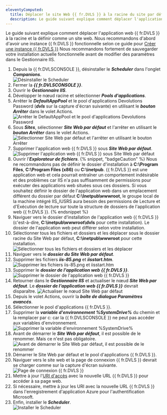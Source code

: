 ```yaml
---
eleventyComputed:
  title: Déplacer le site Web {{ fr.DVLS }} à la racine du site par défaut
  description: Le guide suivant explique comment déplacer l'application web {{ fr.DVLS }} à la racine et la définir comme un site web.
---
```

Le guide suivant explique comment déplacer l'application web {{ fr.DVLS }} à la racine et la définir comme un site web. Nous recommandons d'abord d'avoir une instance {{ fr.DVLS }} fonctionnelle selon ce guide pour [Créer une instance {{ fr.DVLS }}](/server/installation/create-server-instance/) Nous recommandons fortement de sauvegarder votre installation actuelle fonctionnelle avant de modifier des paramètres dans le Gestionnaire IIS.

1. Depuis la {{ fr.DVLSCONSOLE }}, désinstaller le ***Scheduler*** dans l'onglet ***Companions***.  
![Désinstaller le Scheduler](https://cdnweb.devolutions.net/docs/DVLSCONSOLE6000_2024_1.png)  
1. Fermer la ***{{ fr.DVLSCONSOLE }}***.  
1. Ouvrir le ***Gestionnaire IIS***.  
1. Développer le nœud racine et sélectionner ***Pools d'applications***.  
1. Arrêter le ***DefaultAppPool*** et le pool d'applications Devolutions Password (***dvls*** sur la capture d'écran suivante) en utilisant le ***bouton Arrêter*** dans le volet Actions.  
![Arrêter le DefaultAppPool et le pool d'applications Devolutions Password](https://cdnweb.devolutions.net/docs/INTERFACE6000.png)  
1. Sous ***Sites***, sélectionner ***Site Web par défaut*** et l'arrêter en utilisant le ***bouton Arrêter*** dans le volet Actions.
![Sélectionner Site Web par défaut et l'arrêter en utilisant le bouton Arrêter](https://cdnweb.devolutions.net/docs/INTERFACE6002.png)  
1. Supprimer l'application web {{ fr.DVLS }} sous ***Site Web par défaut***.  
![Supprimer l'application web {{ fr.DVLS }} sous Site Web par défaut](https://cdnweb.devolutions.net/docs/INTERFACE6001.png)  
1. Ouvrir l'***Explorateur de fichiers***.
   {% snippet, "badgeCaution" %}
   Nous ne recommandons pas de définir le dossier d'installation à **C:\Program Files**, **C:\Program Files (x86)** ou **C:\inetpub**. {{ fr.DVLS }} est une application web et cela pourrait entraîner un comportement indésirable et des problèmes car IIS n'a pas suffisamment de permissions pour exécuter des applications web situées sous ces dossiers. Si vous souhaitez définir le dossier de l'application web dans un emplacement différent du dossier par défaut **C:\Inetpub\wwwroot**, le groupe local de la machine intégré IIS_IUSRS aura besoin des permissions de Lecture et d'Exécution de lecture sur toute la structure de dossiers de l'application web {{ fr.DVLS }}.
   {% endsnippet %}
1. Naviguer vers le dossier d'installation de l'application web {{ fr.DVLS }} (c'est-à-dire, **C:\inetpub\wwwroot\dvls** pour cette installation). Le dossier de l'application web peut différer selon votre installation.
1. Sélectionner tous les fichiers et dossiers et les déplacer sous le dossier racine du Site Web par défaut, **C:\inetpub\wwwroot** pour cette installation.  
![Sélectionner tous les fichiers et dossiers et les déplacer](https://cdnweb.devolutions.net/docs/docs_en_kb_KB4148.png)
1. Naviguer vers le ***dossier du Site Web par défaut***.
1. Supprimer les fichiers ***iis-85.png*** et ***iisstart.htm***.
![Supprimer les fichiers iis-85.png et iisstart.htm](https://cdnweb.devolutions.net/docs/docs_en_kb_KB4149.png)
1. Supprimer le ***dossier de l'application web {{ fr.DVLS }}***.
![Supprimer le dossier de l'application web {{ fr.DVLS }}](https://cdnweb.devolutions.net/docs/docs_en_kb_KB4150.png)
1. Retourner dans le ***Gestionnaire IIS*** et actualiser le nœud ***Site Web par défaut***. Le ***dossier de l'application web {{ fr.DVLS }}*** devrait disparaître.
![Actualiser le nœud Site Web par défaut](https://cdnweb.devolutions.net/docs/INTERFACE6003.png)
1. Depuis le volet Actions, ouvrir la ***boîte de dialogue Paramètres avancés***.
1. Sélectionner le pool d'applications {{ fr.DVLS }}.
1. Supprimer la ***variable d'environnement %SystemDrive%*** du chemin et la remplacer par c: car la {{ fr.DVLSCONSOLE }} ne peut pas accéder aux variables d'environnement.
![Supprimer la variable d'environnement %SystemDrive%](https://cdnweb.devolutions.net/docs/docs_en_kb_KB4152.png)
1. Avant de démarrer le ***Site Web par défaut***, il est possible de le renommer. Mais ce n'est pas obligatoire.  
![Avant de démarrer le Site Web par défaut, il est possible de le renommer](https://cdnweb.devolutions.net/docs/INTERFACE6004.png)
1. Démarrer le Site Web par défaut et le pool d'applications {{ fr.DVLS }}.
1. Naviguer vers le site web et la page de connexion {{ fr.DVLS }} devrait se charger comme sur la capture d'écran suivante.  
![Page de connexion {{ fr.DVLS }}](https://cdnweb.devolutions.net/docs/CLOUD6000_2024_1.png)  
1. Mettre à jour l'[URI d'accès](/server/kb/knowledge-base/access-uri/) avec la nouvelle URL {{ fr.DVLS }} pour accéder à sa page web.
1. Si nécessaire, mettre à jour les URI avec la nouvelle URL {{ fr.DVLS }} dans l'enregistrement d'application Azure pour l'authentification Microsoft.
1. Enfin, installer le ***Scheduler***.  
![Installer le Scheduler](https://cdnweb.devolutions.net/docs/DVLSCONSOLE6001_2024_1.png)
